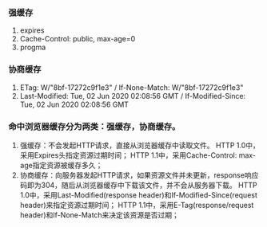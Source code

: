 ### 强缓存
1. expires
2. Cache-Control: public, max-age=0
3. progma

### 协商缓存
1. ETag: W/"8bf-17272c9f1e3"  / If-None-Match: W/"8bf-17272c9f1e3"
2. Last-Modified: Tue, 02 Jun 2020 02:08:56 GMT / If-Modified-Since: Tue, 02 Jun 2020 02:08:56 GMT



### 命中浏览器缓存分为两类：强缓存，协商缓存。

1. 强缓存：不会发起HTTP请求，直接从浏览器缓存中读取文件。
	HTTP 1.0中，采用Expires头指定资源过期时间；
	HTTP 1.1中，采用Cache-Control: max-age指定资源被缓存多久；
2. 协商缓存：向服务器发起HTTP请求，如果资源文件并未更新，response响应码即为304，随后从浏览器缓存中下载该文件，并不会从服务器下载。
	HTTP 1.0中，采用Last-Modified(response header)和If-Modified-Since(request header)来指定资源过期时间；
	HTTP 1.1中，采用E-Tag(response/request header)和If-None-Match来决定该资源是否过期；
